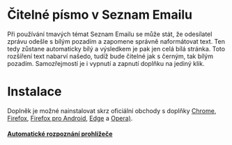 # Čitelné písmo v Seznam Emailu
Při používání tmavých témat Seznam Emailu se může stát, že odesílatel zprávu odešle s bílým pozadím a zapomene správně naformátovat text. Ten tedy zůstane automaticky bílý a výsledkem je pak jen celá bílá stránka. Toto rozšíření text nabarví našedo, tudíž bude čitelné jak s černým, tak bílým pozadím. Samozřejmostí je i vypnutí a zapnutí doplňku na jediný klik.
# Instalace
Doplněk je možné nainstalovat skrz oficiální obchody s doplňky [Chrome](https://chrome.google.com/webstore/detail/%C4%8Diteln%C3%A9-p%C3%ADsmo-v-seznam-em/iegcaloncdbbdnlfandkjgjgagkabcii), [Firefox](https://addons.mozilla.org/firefox/addon/cpvse/), [Firefox pro Android](https://addons.mozilla.org/android/addon/cpvse/), [Edge](https://microsoftedge.microsoft.com/addons/detail/aningpekdbmgmhimcemdakjhicbmbpdm) a [Opera)](https://addons.opera.com/extensions/details/citelne-pismo-v-seznam-emailu/).
#### [Automatické rozpoznání prohlížeče](https://hnr.li/cpvse)
